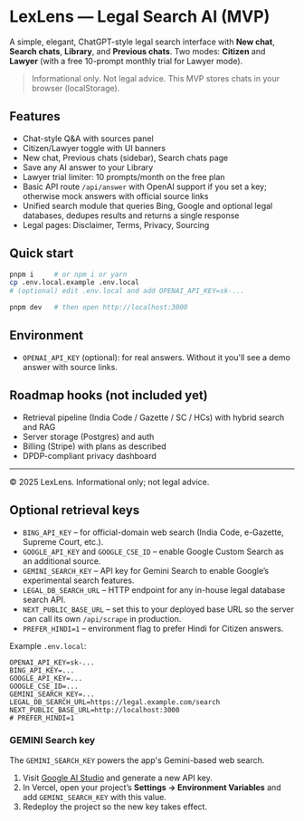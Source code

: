 # LexLens — Legal Search AI (MVP)

A simple, elegant, ChatGPT-style legal search interface with **New chat**, **Search chats**, **Library**, and **Previous chats**. Two modes: **Citizen** and **Lawyer** (with a free 10-prompt monthly trial for Lawyer mode).

> Informational only. Not legal advice. This MVP stores chats in your browser (localStorage).

## Features
- Chat-style Q&A with sources panel
- Citizen/Lawyer toggle with UI banners
- New chat, Previous chats (sidebar), Search chats page
- Save any AI answer to your Library
- Lawyer trial limiter: 10 prompts/month on the free plan
- Basic API route `/api/answer` with OpenAI support if you set a key; otherwise mock answers with official source links
- Unified search module that queries Bing, Google and optional legal databases, dedupes results and returns a single response
- Legal pages: Disclaimer, Terms, Privacy, Sourcing

## Quick start
```bash
pnpm i     # or npm i or yarn
cp .env.local.example .env.local
# (optional) edit .env.local and add OPENAI_API_KEY=sk-...

pnpm dev   # then open http://localhost:3000
```

## Environment
- `OPENAI_API_KEY` (optional): for real answers. Without it you'll see a demo answer with source links.

## Roadmap hooks (not included yet)
- Retrieval pipeline (India Code / Gazette / SC / HCs) with hybrid search and RAG
- Server storage (Postgres) and auth
- Billing (Stripe) with plans as described
- DPDP-compliant privacy dashboard

---

© 2025 LexLens. Informational only; not legal advice.


## Optional retrieval keys
- `BING_API_KEY` – for official-domain web search (India Code, e-Gazette, Supreme Court, etc.).
- `GOOGLE_API_KEY` and `GOOGLE_CSE_ID` – enable Google Custom Search as an additional source.
- `GEMINI_SEARCH_KEY` – API key for Gemini Search to enable Google’s experimental search features.
- `LEGAL_DB_SEARCH_URL` – HTTP endpoint for any in-house legal database search API.
- `NEXT_PUBLIC_BASE_URL` – set this to your deployed base URL so the server can call its own `/api/scrape` in production.
- `PREFER_HINDI=1` – environment flag to prefer Hindi for Citizen answers.

Example `.env.local`:
```
OPENAI_API_KEY=sk-...
BING_API_KEY=...
GOOGLE_API_KEY=...
GOOGLE_CSE_ID=...
GEMINI_SEARCH_KEY=...
LEGAL_DB_SEARCH_URL=https://legal.example.com/search
NEXT_PUBLIC_BASE_URL=http://localhost:3000
# PREFER_HINDI=1
```

### GEMINI Search key

The `GEMINI_SEARCH_KEY` powers the app's Gemini-based web search.

1. Visit [Google AI Studio](https://aistudio.google.com/app/apikey) and generate a new API key.
2. In Vercel, open your project’s **Settings → Environment Variables** and add `GEMINI_SEARCH_KEY` with this value.
3. Redeploy the project so the new key takes effect.
